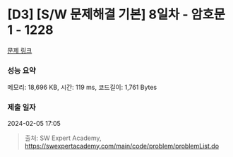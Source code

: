 # [D3] [S/W 문제해결 기본] 8일차 - 암호문1 - 1228 

[문제 링크](https://swexpertacademy.com/main/code/problem/problemDetail.do?contestProbId=AV14w-rKAHACFAYD) 

### 성능 요약

메모리: 18,696 KB, 시간: 119 ms, 코드길이: 1,761 Bytes

### 제출 일자

2024-02-05 17:05



> 출처: SW Expert Academy, https://swexpertacademy.com/main/code/problem/problemList.do